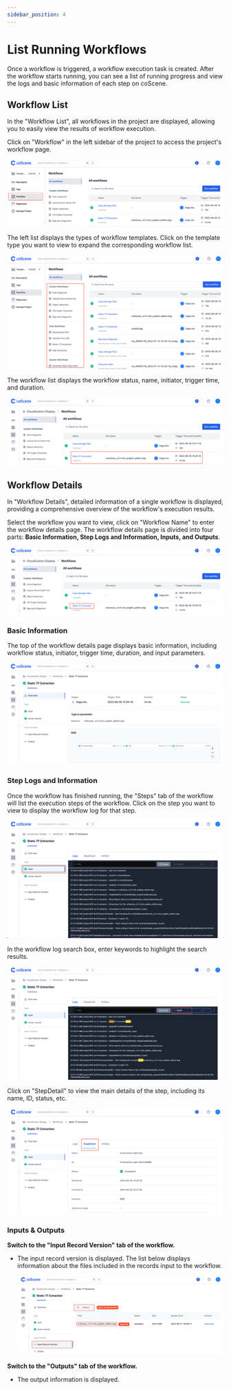 ```yaml
---
sidebar_position: 4
---
```


# List Running Workflows

Once a workflow is triggered, a workflow execution task is created. After the workflow starts running, you can see a list of running progress and view the logs and basic information of each step on coScene.

## Workflow List

In the "Workflow List", all workflows in the project are displayed, allowing you to easily view the results of workflow execution.

Click on "Workflow" in the left sidebar of the project to access the project's workflow page.

![goto-workflow](../img/goto-workflow.png)

The left list displays the types of workflow templates. Click on the template type you want to view to expand the corresponding workflow list.

![workflow-template](../img/workflow-template.png)

The workflow list displays the workflow status, name, initiator, trigger time, and duration.

![list-workflow](../img/list-workflow.png)

## Workflow Details

In "Workflow Details", detailed information of a single workflow is displayed, providing a comprehensive overview of the workflow's execution results.

Select the workflow you want to view, click on "Workflow Name" to enter the workflow details page. The workflow details page is divided into four parts: **Basic Information, Step Logs and Information, Inputs, and Outputs**.

![goto-workflow-detail](../img/goto-workflow-detail.png)

### Basic Information

The top of the workflow details page displays basic information, including workflow status, initiator, trigger time, duration, and input parameters.

![workflow-base-info](../img/workflow-base-info.png)

### Step Logs and Information

Once the workflow has finished running, the "Steps" tab of the workflow will list the execution steps of the workflow. Click on the step you want to view to display the workflow log for that step.

![click-stepname](../img/click-stepname.png)

In the workflow log search box, enter keywords to highlight the search results.

![search-log](../img/search-log.png)

Click on "StepDetail" to view the main details of the step, including its name, ID, status, etc.

![workflow-step-detail](../img/workflow-step-detail.png)

### Inputs & Outputs

**Switch to the "Input Record Version" tab of the workflow.**

- The input record version is displayed. The list below displays information about the files included in the records input to the workflow.

  ![input-record-info](../img/input-record-info.png)

**Switch to the "Outputs" tab of the workflow.**

- The output information is displayed.
